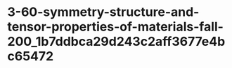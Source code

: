 # 3-60-symmetry-structure-and-tensor-properties-of-materials-fall-200_1b7ddbca29d243c2aff3677e4bc65472